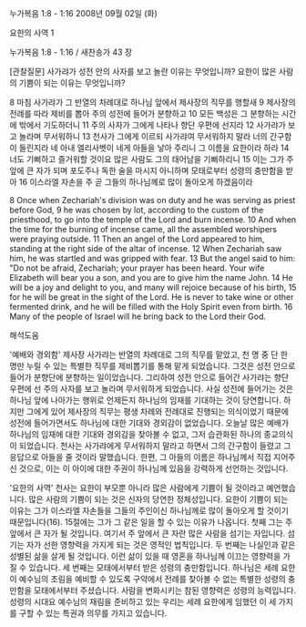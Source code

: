 누가복음 1:8 - 1:16 
2008년 09월 02일 (화)

요한의 사역 1



누가복음 1:8 - 1:16 / 새찬송가 43 장


[관찰질문]
사가랴가 성전 안의 사자를 보고 놀란 이유는 무엇입니까? 
요한이 많은 사람의 기쁨이 되는 이유는 무엇입니까? 

8 마침 사가랴가 그 반열의 차례대로 하나님 앞에서 제사장의 직무를 행할새 
9 제사장의 전례를 따라 제비를 뽑아 주의 성전에 들어가 분향하고 
10 모든 백성은 그 분향하는 시간에 밖에서 기도하더니 
11 주의 사자가 그에게 나타나 향단 우편에 선지라 
12 사가랴가 보고 놀라며 무서워하니 
13 천사가 그에게 이르되 사가랴여 무서워하지 말라 너의 간구함이 들린지라 네 아내 엘리사벳이 네게 아들을 낳아 주리니 그 이름을 요한이라 하라 
14 너도 기뻐하고 즐거워할 것이요 많은 사람도 그의 태어남을 기뻐하리니 
15 이는 그가 주 앞에 큰 자가 되며 포도주나 독한 술을 마시지 아니하며 모태로부터 성령의 충만함을 받아 
16 이스라엘 자손을 주 곧 그들의 하나님께로 많이 돌아오게 하겠음이라  

8 Once when Zechariah's division was on duty and he was serving as priest before God, 
9 he was chosen by lot, according to the custom of the priesthood, to go into the temple of the Lord and burn incense. 
10 And when the time for the burning of incense came, all the assembled worshipers were praying outside. 
11 Then an angel of the Lord appeared to him, standing at the right side of the altar of incense. 
12 When Zechariah saw him, he was startled and was gripped with fear. 
13 But the angel said to him: "Do not be afraid, Zechariah; your prayer has been heard. Your wife Elizabeth will bear you a son, and you are to give him the name John. 
14 He will be a joy and delight to you, and many will rejoice because of his birth, 
15 for he will be great in the sight of the Lord. He is never to take wine or other fermented drink, and he will be filled with the Holy Spirit even from birth. 
16 Many of the people of Israel will he bring back to the Lord their God.

해석도움





'예배와 경외함'
 제사장 사가랴는 반열의 차례대로 그의 직무를 맡았고, 천 명 중 단 한 명만 누릴 수 있는 특별한 직무를 제비뽑기를 통해 맡게 되었습니다. 그것은 성전 안으로 들어가 분향단에 분향하는 일이었습니다. 그리하여 성전 안으로 들어간 사가랴는 향단 우편에 선 주의 사자를 보고 놀라며 무서워하게 되었습니다. 사실 성전에 들어가는 것은 하나님 앞에 나아가는 행위로 언제든지 하나님의 임재를 기대하는 것이 당연합니다. 하지만 그에게 있어 제사장의 직무는 평생 차례와 전례대로 진행되는 의식이었기 때문에 성전에 들어가면서도 하나님에 대한 기대와 경외감이 없었습니다. 오늘날 많은 예배가 하나님의 임재에 대한 기대와 경외감을 찾아볼 수 없고, 그저 습관화된 하나의 종교의식이 되었습니다. 천사는 사가랴에게 무서워하지 말라고 하면서 그의 간구함이 들렸고 그 응답으로 아들을 줄 것이라 말했습니다. 한편, 그 아들의 이름은 하나님께서 직접 지어주신 것으로, 이는 이 아이에 대한 주권이 하나님께 있음을 강력하게 선언하는 것입니다.  

'요한의 사역'
 천사는 요한이 부모뿐 아니라 많은 사람에게 기쁨이 될 것이라고 예언했습니다. 많은 사람의 기쁨이 되는 것은 신자의 당연한 정체성입니다. 요한이 기쁨이 되는 이유는 그가 이스라엘 자손들을 그들의 주인이신 하나님께로 많이 돌아오게 할 것이기 때문입니다(16). 15절에는 그가 그 같은 일을 할 수 있는 이유가 나옵니다. 첫째 그는 주 앞에서 큰 자가 될 것입니다. 여기서 주 앞에서 큰 자란 많은 사람을 섬기는 자입니다. 섬기는 자가 선한 영향력을 가지게 되는 것은 영적인 법칙입니다. 두 번째는 나실인과 같은 성별된 삶을 살게 될 것입니다. 이런 삶이 있을 때 영혼을 하나님께 이끄는 영향력을 가질 수 있습니다. 세 번째는 모태에서부터 받은 성령의 충만함입니다. 하나님은 세례 요한이 예수님의 초림을 예비할 수 있도록 구약에서 전례를 찾아볼 수 없는 특별한 성령의 충만함을 모태에서부터 주셨습니다. 사람을 변화시키는 참된 영향력은 성령의 능력입니다. 성령의 시대요 예수님의 재림을 준비하고 있는 우리는 세례 요한에게 임했던 이 세 가지를 구할 수 있는 특권과 의무를 가지고 있습니다.